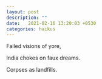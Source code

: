 ```yaml
---
layout: post
description: ""
date:   2021-02-16 13:20:03 +0530
categories: haikus
---
```

Failed visions of yore,

India chokes on faux dreams.

Corpses as landfills.

